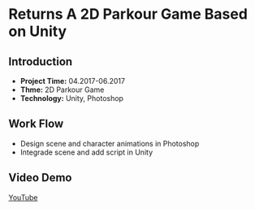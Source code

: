 # Returns A 2D Parkour Game Based on Unity
## Introduction
* **Project Time:** 04.2017-06.2017
* **Thme:** 2D Parkour Game
* **Technology:** Unity, Photoshop
## Work Flow
* Design scene and character animations in Photoshop
* Integrade scene and add script in Unity
## Video Demo
[YouTube](https://youtu.be/z571AeTnhIs)
